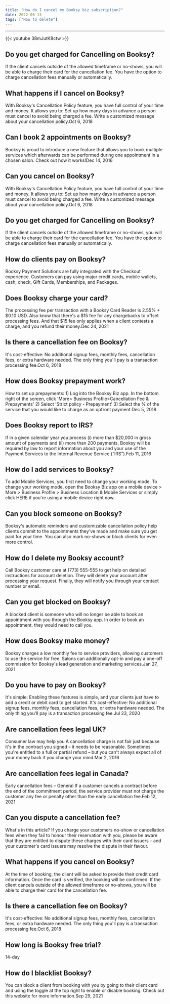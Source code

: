 ```yaml
---
title: "How do I cancel my Booksy biz subscription?"
date: 2022-06-13
tags: ["How to delete"]
---
```


---
{{< youtube 38mJutK8ctw >}}
## Do you get charged for Cancelling on Booksy?
If the client cancels outside of the allowed timeframe or no-shows, you will be able to charge their card for the cancellation fee. You have the option to charge cancellation fees manually or automatically.

## What happens if I cancel on Booksy?
With Booksy's Cancellation Policy feature, you have full control of your time and money. It allows you to: Set up how many days in advance a person must cancel to avoid being charged a fee. Write a customized message about your cancellation policy.Oct 6, 2018

## Can I book 2 appointments on Booksy?
Booksy is proud to introduce a new feature that allows you to book multiple services which afterwards can be performed during one appointment in a chosen salon. Check out how it works!Dec 14, 2016

## Can you cancel on Booksy?
With Booksy's Cancellation Policy feature, you have full control of your time and money. It allows you to: Set up how many days in advance a person must cancel to avoid being charged a fee. Write a customized message about your cancellation policy.Oct 6, 2018

## Do you get charged for Cancelling on Booksy?
If the client cancels outside of the allowed timeframe or no-shows, you will be able to charge their card for the cancellation fee. You have the option to charge cancellation fees manually or automatically.

## How do clients pay on Booksy?
Booksy Payment Solutions are fully integrated with the Checkout experience. Customers can pay using major credit cards, mobile wallets, cash, check, Gift Cards, Memberships, and Packages.

## Does Booksy charge your card?
The processing fee per transaction with a Booksy Card Reader is 2.55% + $0.10 USD. Also know that there's a $15 fee for any chargebacks to offset processing fees. And that $15 fee only applies when a client contests a charge, and you refund their money.Dec 24, 2021

## Is there a cancellation fee on Booksy?
It's cost-effective: No additional signup fees, monthly fees, cancellation fees, or extra hardware needed. The only thing you'll pay is a transaction processing fee.Oct 6, 2018

## How does Booksy prepayment work?
How to set up prepayments: 1) Log into the Booksy Biz app. In the bottom right of the screen, click 'More> Business Profile>Cancellation Fee & Prepayments' 2) Select 'Strict policy - Prepayment' 3) Select the % of the service that you would like to charge as an upfront payment.Dec 5, 2018

## Does Booksy report to IRS?
If in a given calendar year you process (i) more than $20,000 in gross amount of payments and (ii) more than 200 payments, Booksy will be required by law to report information about you and your use of the Payment Services to the Internal Revenue Service (“IRS”).Feb 11, 2016

## How do I add services to Booksy?
To add Mobile Services, you first need to change your working mode. To change your working mode, open the Booksy Biz app on a mobile device > More > Business Profile > Business Location & Mobile Services or simply click HERE if you're using a mobile device right now.

## Can you block someone on Booksy?
Booksy's automatic reminders and customizable cancellation policy help clients commit to the appointments they've made and make sure you get paid for your time. You can also mark no-shows or block clients for even more control.

## How do I delete my Booksy account?
Call Booksy customer care at (773) 555-555 to get help on detailed instructions for account deletion. They will delete your account after processing your request. Finally, they will notify you through your contact number or email.

## Can you get blocked on Booksy?
A blocked client is someone who will no longer be able to book an appointment with you through the Booksy app. In order to book an appointment, they would need to call you.

## How does Booksy make money?
Booksy charges a low monthly fee to service providers, allowing customers to use the service for free. Salons can additionally opt-in and pay a one-off commission for Booksy's lead generation and marketing services.Jan 27, 2021

## Do you have to pay on Booksy?
It's simple: Enabling these features is simple, and your clients just have to add a credit or debit card to get started. It's cost-effective: No additional signup fees, monthly fees, cancellation fees, or extra hardware needed. The only thing you'll pay is a transaction processing fee.Jul 23, 2020

## Are cancellation fees legal UK?
Consumer law may help you A cancellation charge is not fair just because it's in the contract you signed – it needs to be reasonable. Sometimes you're entitled to a full or partial refund – but you can't always expect all of your money back if you change your mind.Mar 2, 2016

## Are cancellation fees legal in Canada?
Early cancellation fees – General If a customer cancels a contract before the end of the commitment period, the service provider must not charge the customer any fee or penalty other than the early cancellation fee.Feb 12, 2021

## Can you dispute a cancellation fee?
What's in this article? If you charge your customers no-show or cancellation fees when they fail to honour their reservation with you, please be aware that they are entitled to dispute these charges with their card issuers – and your customer's card issuers may resolve the dispute in their favour.

## What happens if you cancel on Booksy?
At the time of booking, the client will be asked to provide their credit card information. Once the card is verified, the booking will be confirmed. If the client cancels outside of the allowed timeframe or no-shows, you will be able to charge their card for the cancellation fee.

## Is there a cancellation fee on Booksy?
It's cost-effective: No additional signup fees, monthly fees, cancellation fees, or extra hardware needed. The only thing you'll pay is a transaction processing fee.Oct 6, 2018

## How long is Booksy free trial?
14-day

## How do I blacklist Booksy?
You can block a client from booking with you by going to their client card and using the toggle at the top right to enable or disable booking. Check out this website for more information.Sep 29, 2021

